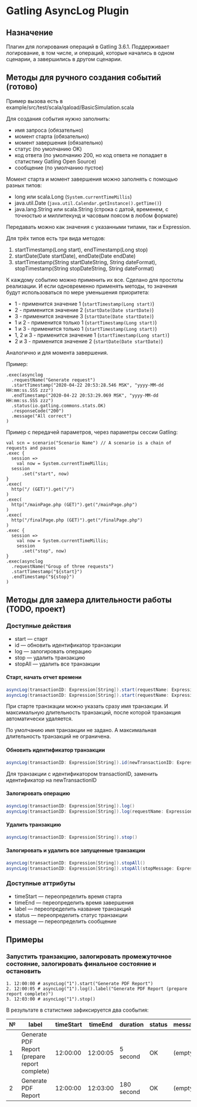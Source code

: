 # Gatling AsyncLog Plugin

## Назначение

Плагин для логирования операций в Gatling 3.6.1.
Поддерживает логирование, в том числе, и операций, которые начались в одном сценарии, а завершились в другом сценарии.

## Методы для ручного создания событий (готово)

Пример вызова есть в example/src/test/scala/qaload/BasicSimulation.scala

Для создания события нужно заполнить:

* имя запроса (обязательно)
* момент старта (обязательно)
* момент завершения (обязательно)
* статус (по умолчанию OK)
* код ответа (по умолчанию 200, но код ответа не попадает в статистику Gatling Open Source)
* сообщение (по умолчанию пустое)

Момент старта и момент завершения можно заполнять с помощью разных типов:

* long или scala.Long (`System.currentTimeMillis`)
* java.util.Date (`java.util.Calendar.getInstance().getTime()`)
* java.lang.String или scala.String (строка с датой, временем, с точностью и миллитекунд и часовым поясом в любом формате)

Передавать можно как значения с указанными типами, так и Expression.

Для трёх типов есть три вида методов:

1. startTimestamp(Long start), endTimestamp(Long stop)
2. startDate(Date startDate), endDate(Date endDate)
3. startTimestamp(String startDateString, String dateFormat), stopTimestamp(String stopDateString, String dateFormat)

К каждому событию можно применить их все. Сделано для простоты реализации. И если одновременно применять методы, 
то значения будут использоваться по мере уменьшения приоритета:

* 1 - применится значение 1 (`startTimestamp(Long start)`)
* 2 - применится значение 2 (`startDate(Date startDate)`)
* 3 - применится значение 3 (`startDate(Date startDate)`)
* 1 и 2 - применится только 1 (`startTimestamp(Long start)`)
* 1 и 3 - применится только 1 (`startTimestamp(Long start)`)
* 1, 2 и 3 - применится значение 1 (`startTimestamp(Long start)`)
* 2 и 3  - применится значение 2 (`startDate(Date startDate)`)

Аналогично и для момента завершения.

Пример:

    .exec(asynclog
      .requestName("Generate request")
      .startTimestamp("2020-04-22 20:53:28.546 MSK", "yyyy-MM-dd HH:mm:ss.SSS zzz")
      .endTimestamp("2020-04-22 20:53:29.069 MSK", "yyyy-MM-dd HH:mm:ss.SSS zzz")
      .status(io.gatling.commons.stats.OK)
      .responseCode("200")
      .message("All correct")
    )

Пример с передачей параметров, через параметры сессии Gatling:


    val scn = scenario("Scenario Name") // A scenario is a chain of requests and pauses
    .exec {
      session =>
        val now = System.currentTimeMillis;
      session
          .set("start", now)
    }
    .exec(
      http("/ (GET)").get("/")
    )
    .exec(
      http("/mainPage.php (GET)").get("/mainPage.php")
    )    
    .exec(
      http("/finalPage.php (GET)").get("/finalPage.php")
    )    
    .exec {
      session =>
        val now = System.currentTimeMillis;
        session
          .set("stop", now)
    }
    .exec(asynclog
      .requestName("Group of three requests")
      .startTimestamp("${start}")
      .endTimestamp("${stop}")
    )

## Методы для замера длительности работы (TODO, проект)


### Доступные действия

* start — старт
* id — обновить идентификатор транзакции 
* log — залогировать операцию
* stop — удалить транзакцию
* stopAll — удалить все транзакции

#### Старт, начать отчет времени

```scala
asyncLog(transactionID: Expression[String]).start(requestName: Expression[String])
asyncLog(transactionID: Expression[String]).start(requestName: Expression[String], maxDuration: Expression[Int])
```

При старте транзкации можно указать сразу имя транзакции.
И максимальную длительность транзакций, после которой транзакция автоматически удаляется.

По умолчанию имя транзакции не задано.
А максимальная длительность транзакций не ограничена.

#### Обновить идентификатор транзакции

```scala
asyncLog(transactionID: Expression[String]).id(newTransactionID: Expression[String])
```

Для транзакции с идентификатором transactionID, заменить идентификатор на newTransactionID

#### Залогировать операцию

```scala
asyncLog(transactionID: Expression[String]).log()
asyncLog(transactionID: Expression[String]).log(requestName: Expression[String])

```

#### Удалить транзакцию

```scala
asyncLog(transactionID: Expression[String]).stop()
```

#### Залогировать и удалить все запущенные транзакции

```scala
asyncLog(transactionID: Expression[String]).stopAll()
asyncLog(transactionID: Expression[String]).stopAll(stopMessage: Expression[String])
```

### Доступные аттрибуты

* timeStart — переопределить время старта
* timeEnd — переопределить время завершения
* label — переопределить название транзакций
* status — переопределить статус транзакции
* message — переопределить сообщение

## Примеры

### Запустить транзакцию, залогировать промежуточное состояние, залогировать финальное состояние и остановить

```
1. 12:00:00 # asyncLog("1").start("Generate PDF Report")
2. 12:00:05 # asyncLog("1").log().label("Generate PDF Report (prepare report complete)")
3. 12:03:00 # asyncLog("1").stop()
```

В результате в статистике зафиксируется два сообытия:

| №  | label | timeStart | timeEnd | duration | status | message |
| -- | ------------------- | ------------- | ----------------- | ------------ | ------ | ------ |
| 1  | Generate PDF Report (prepare report complete) | 12:00:00 | 12:00:05 | 5 second | OK | (empty) |
| 2  | Generate PDF Report | 12:00:00 | 12:03:00 | 180 second | OK | (empty) |